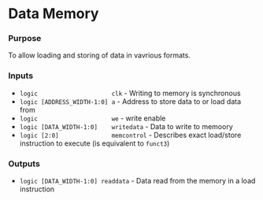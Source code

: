 # Data Memory 

### Purpose

To allow loading and storing of data in vavrious formats.

### Inputs

 - `logic                     clk`        -  Writing to memory is synchronous
 - `logic [ADDRESS_WIDTH-1:0] a`          -  Address to store data to or load data from
 - `logic                     we`         -  write enable
 - `logic [DATA_WIDTH-1:0]    writedata`  -  Data to write to memoory
 - `logic [2:0]               memcontrol` -  Describes exact load/store instruction to execute (is equivalent to `funct3`)

### Outputs

- `logic [DATA_WIDTH-1:0] readdata` -  Data read from the memory in a load instruction

